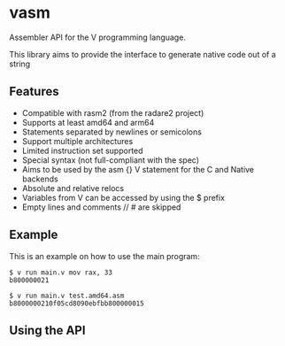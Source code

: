 # vasm

Assembler API for the V programming language.

This library aims to provide the interface to generate native code out of a string

## Features

* Compatible with rasm2 (from the radare2 project)
* Supports at least amd64 and arm64
* Statements separated by newlines or semicolons
* Support multiple architectures
* Limited instruction set supported
* Special syntax (not full-compliant with the spec)
* Aims to be used by the asm {} V statement for the C and Native backends
* Absolute and relative relocs
* Variables from V can be accessed by using the $ prefix
* Empty lines and comments // # are skipped

## Example

This is an example on how to use the main program:

```
$ v run main.v mov rax, 33
b800000021

$ v run main.v test.amd64.asm
b8000000210f05cd8090ebfbb800000015
```

## Using the API

